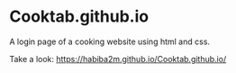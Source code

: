 # Cooktab.github.io
A login page of a cooking website using html and css.

Take a look:
https://habiba2m.github.io/Cooktab.github.io/
